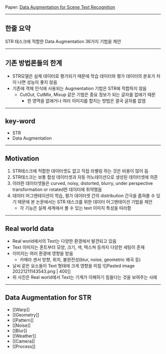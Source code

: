 Paper: [Data Augmentation for Scene Text Recognition](https://arxiv.org/abs/2108.06949)

---

## 한줄 요약

STR 태스크에 적합한 Data Augmentation 36가지 기법을 제안

---
## 기존 방법론들의 한계

- STR모델은 실제 데이터로 평가되기 때문에 학습 데이터와 평가 데이터의 분포가 차이 나면 성능이 좋지 않음 
- 기존에 객체 인식에 사용되는 Augmentation 기법은 STR에 적합하지 않음
	- CutOut, CutMix, Mixup 같은 기법은 중요 정보가 되는 글자를 없애기 때문
		- 한 영역을 없애거나 여러 이미지를 합치는 방법은 결국 글자를 없앰
---
## key-word
- STR
- Data Augmentation
---
## Motivation

1. STR태스크에 적합한 데이터셋도 없고 직접 라벨링 하는 것은 비용이 많이 듬
2. STR태스크는 보통 합성 데이터셋과 자동 어노테이션으로 생성된 데이터셋에 의존
3. 이러한 데이터셋들은 curved, noisy, distorted, blurry, under perspective transformation or rotated한 데이터에 취약했음
4. 데이터 어그멘테이션이 학습, 평가 데이터셋 간의 distribution 간극을 좁혀줄 수 있기 때문에 본 논문에서는 STR 태스크를 위한 데이터 어그멘테이션 기법을 제안
	- 각 기능은 실제 세계에서 볼 수 있는 text 이미지 특성을 따라함
---
## Real world data

- Real world에서의 Text는 다양한 환경에서 발견되고 있음
- Text 이미지는 폰트부터 모양, 크기, 색, 텍스쳐 등까지 다양한 세팅이 존재
- 이미지는 여러 환경에 영향을 받음
	- 카메라 센서 방향, 위치, 불완전성(blur, noise, geometric 왜곡 등)
- 날씨 같은 요소들이 Text 형태에 크게 영향을 미침
![[Pasted image 20221211143543.png | 400]]
- 위 사진은 Real world에서 Text는 기계가 이해하기 힘들다는 것을 보여주는 사례
----
## Data Augmentation for STR

- [[Warp]]
- [[Geometry]]
- [[Pattern]]
- [[Noise]]
- [[Blur]]
- [[Weather]]
- [[Camera]]
- [[Process]]
